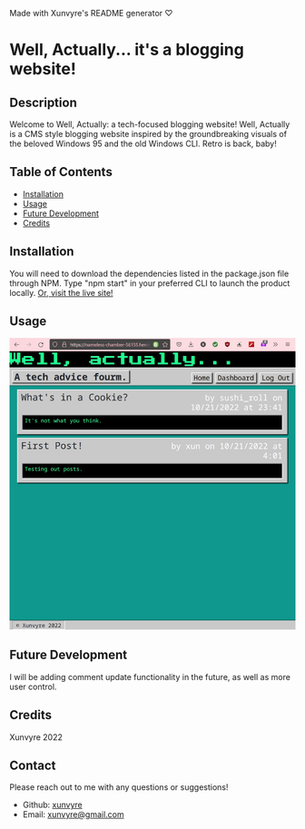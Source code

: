 Made with Xunvyre's README generator ♡
# Well, Actually... it's a blogging website!
## Description
Welcome to Well, Actually: a tech-focused blogging website! Well, Actually is a CMS style blogging website inspired by the groundbreaking visuals of the beloved Windows 95 and the old Windows CLI. Retro is back, baby!
## Table of Contents
* [Installation](https://github.com/xunvyre/tech-blogging#installation)
* [Usage](https://github.com/xunvyre/tech-blogging#usage)
* [Future Development](https://github.com/xunvyre/tech-blogging#future-development)
* [Credits](https://github.com/xunvyre/tech-blogging#credits)
## Installation
You will need to download the dependencies listed in the package.json file through NPM. Type "npm start" in your preferred CLI to launch the product locally. [Or, visit the live site!](https://nameless-chamber-56155.herokuapp.com/)
## Usage
![A website with a teal background and grey panels.](./public/assets/Screenshot%202022-10-21%20195717.jpg)
## Future Development
I will be adding comment update functionality in the future, as well as more user control.
## Credits
Xunvyre 2022
## Contact
Please reach out to me with any questions or suggestions!
* Github: [xunvyre](https://github.com/xunvyre/)
* Email: xunvyre@gmail.com